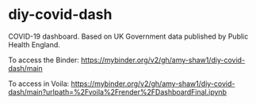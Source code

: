 # diy-covid-dash
COVID-19 dashboard. Based on UK Government data published by Public Health England.

To access the Binder:
https://mybinder.org/v2/gh/amy-shaw1/diy-covid-dash/main

To access in Voila:
https://mybinder.org/v2/gh/amy-shaw1/diy-covid-dash/main?urlpath=%2Fvoila%2Frender%2FDashboardFinal.ipynb
